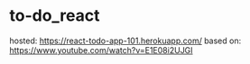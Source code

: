 # to-do_react 

hosted: https://react-todo-app-101.herokuapp.com/
based on: https://www.youtube.com/watch?v=E1E08i2UJGI
